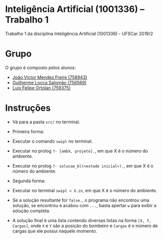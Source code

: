 # Inteligência Artificial (1001336) – Trabalho 1
Trabalho 1 da disciplina Inteligência Artificial (1001336) - UFSCar 2019/2

# Grupo
O grupo é composto pelos alunos:
- [João Victor Mendes Freire (758943)](https://github.com/joaovicmendes)
- [Guilherme Locca Salomão (758569)](https://github.com/Caotichazard)
- [Luis Felipe Ortolan (759375)](https://github.com/LuisFelipeOrtolan)

# Instruções
- Vá para a pasta `src/` no terminal.
- Primeira forma:
- Executar o comando `swipl` no terminal.
- Executar no prolog `?- [ambX, projeto].`, em que X é o número do ambiente.
- Executar no prolog `?- solucao_bl(<estado inicial>).`, em que X é o número do ambiente.
- Segunda forma:
- Executar no terminal `swipl < X.in`, em que X é o número do ambiente.

- Se a solução resultante for `false.`, o programa não encontrou uma solução, se encontrou e acabou com `...`, basta apertar `w` para exibir a solução completa.
- A solução final é uma lista contendo diversas listas na forma `[X, Y, Cargas]`, onde `X` e `Y` são a posição do bombeiro e `Cargas` é o número de cargas que ele possui naquele momento.
